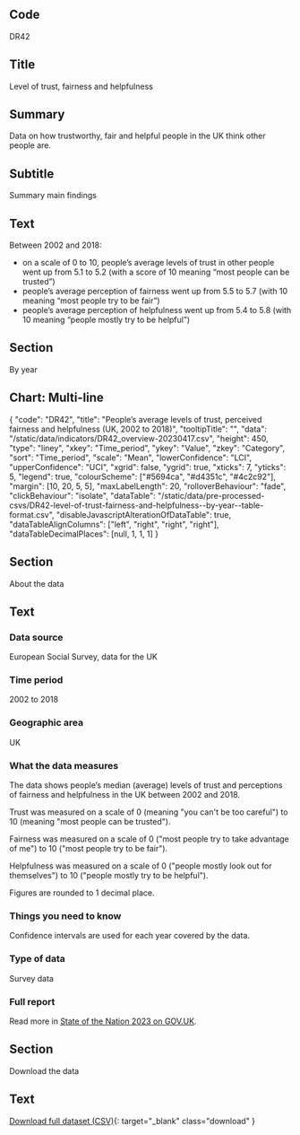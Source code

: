 ## Code
DR42

## Title
Level of trust, fairness and helpfulness

## Summary
Data on how trustworthy, fair and helpful people in the UK think other people are.

## Subtitle
Summary main findings

## Text
Between 2002 and 2018:

* on a scale of 0 to 10, people’s average levels of trust in other people went up from 5.1 to 5.2
  (with a score of 10 meaning “most people can be trusted”)
* people’s average perception of fairness went up from 5.5 to 5.7 (with 10 meaning “most people try to be fair”)
* people’s average perception of helpfulness went up from 5.4 to 5.8 (with 10 meaning “people mostly try to be helpful”)

## Section
By year

## Chart: Multi-line
{
    "code": "DR42",
    "title": "People’s average levels of trust, perceived fairness and helpfulness (UK, 2002 to 2018)",
    "tooltipTitle": "",
    "data": "/static/data/indicators/DR42_overview-20230417.csv",
    "height": 450,
    "type": "liney",
    "xkey": "Time_period",
    "ykey": "Value",
    "zkey": "Category",
    "sort": "Time_period",
    "scale": "Mean",
    "lowerConfidence": "LCI",
    "upperConfidence": "UCI",
    "xgrid": false,
    "ygrid": true,
    "xticks": 7,
    "yticks": 5,
    "legend": true,
    "colourScheme": ["#5694ca", "#d4351c", "#4c2c92"],
    "margin": [10, 20, 5, 5],
    "maxLabelLength": 20,
    "rolloverBehaviour": "fade",
    "clickBehaviour": "isolate",
    "dataTable": "/static/data/pre-processed-csvs/DR42-level-of-trust-fairness-and-helpfulness--by-year--table-format.csv",
    "disableJavascriptAlterationOfDataTable": true,
    "dataTableAlignColumns": ["left", "right", "right", "right"],
    "dataTableDecimalPlaces": [null, 1, 1, 1]
}

## Section
About the data

## Text
### Data source
European Social Survey, data for the UK

### Time period
2002 to 2018

### Geographic area
UK

### What the data measures
The data shows people’s median (average) levels of trust and perceptions of fairness and helpfulness in the UK between 2002 and 2018.

Trust was measured on a scale of 0 (meaning "you can't be too careful") to 10 (meaning "most people can be trusted").

Fairness was measured on a scale of 0 ("most people try to take advantage of me") to 10 ("most people try to be fair").

Helpfulness was measured on a scale of 0 ("people mostly look out for themselves") to 10 ("people mostly try to be helpful").

Figures are rounded to 1 decimal place.

### Things you need to know
Confidence intervals are used for each year covered by the data.

### Type of data
Survey data

### Full report
Read more in [State of the Nation 2023 on GOV.UK](https://www.gov.uk/government/publications/state-of-the-nation-2023-people-and-places).

## Section
Download the data

## Text
[Download full dataset (CSV)](/static/data/full-datasets/DR42-level-of-trust-fairness-and-helpfulness--full-dataset.csv){: target="_blank" class="download" }
